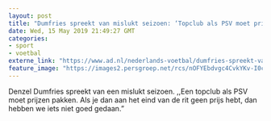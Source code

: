 ```yaml
---
layout: post
title: "Dumfries spreekt van mislukt seizoen: ‘Topclub als PSV moet prijzen pakken’"
date: Wed, 15 May 2019 21:49:27 GMT
categories: 
- sport 
- voetbal 
externe_link: "https://www.ad.nl/nederlands-voetbal/dumfries-spreekt-van-mislukt-seizoen-topclub-als-psv-moet-prijzen-pakken~a7e7714f/"
feature_image: "https://images2.persgroep.net/rcs/nOFYEbdvgc4CvkYKv-I0cFfJiPg/diocontent/148459607/_fitwidth/400/?appId=21791a8992982cd8da851550a453bd7f&quality=0.7"
---
```


Denzel Dumfries spreekt van een mislukt seizoen. ,,Een topclub als PSV moet prijzen pakken. Als je dan aan het eind van de rit geen prijs hebt, dan hebben we iets niet goed gedaan.”
